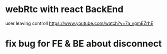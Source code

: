 # webRtc with react BackEnd

user leaving controll
https://www.youtube.com/watch?v=7a_vgmEZrhE

# fix bug for FE & BE about disconnect

